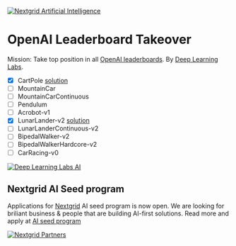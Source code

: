 [![Nextgrid Artificial Intelligence](https://storage.googleapis.com/nextgrid_github_repo_visuals/Github%20Graphics%20/big-banner.jpg)](https://nextgrid.ai)

# OpenAI Leaderboard Takeover

Mission: Take top position in all [OpenAI leaderboards](https://github.com/openai/gym/wiki/Leaderboard). By [Deep Learning Labs](https://nextgrid.ai/deep-learning-labs/).

- [x] CartPole [solution](https://github.com/nextgrid/deep-learning-labs-openAI/tree/main/cartpole)
- [ ] MountainCar
- [ ] MountainCarContinuous
- [ ] Pendulum
- [ ] Acrobot-v1
- [x] LunarLander-v2 [solution](https://github.com/nextgrid/deep-learning-labs-openAI/tree/main/lunarlander)
- [ ] LunarLanderContinuous-v2
- [ ] BipedalWalker-v2
- [ ] BipedalWalkerHardcore-v2
- [ ] CarRacing-v0

[![Deep Learning Labs AI ](https://storage.googleapis.com/nextgrid_github_repo_visuals/Github%20Graphics%20/small-banner.jpg)](https://nextgrid.ai/dll)

## Nextgrid AI Seed program

Applications for [Nextgrid](https://nextgrid.ai) AI seed program is now open. We are looking for briliant business & people that are building AI-first solutions. Read more and apply at [AI seed program](https://nextgrid.ai/seed/)

[![Nextgrid Partners](https://storage.googleapis.com/nextgrid_github_repo_visuals/Github%20Graphics%20/partner-banner.jpg)](https://nextgrid.ai/partners/)
